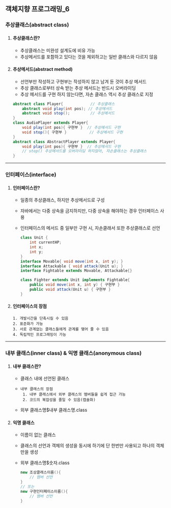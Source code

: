 ## 객체지향 프로그래밍_6

### 추상클래스(abstract class)

1. #### 추상클래스란?

   - 추상클래스는 미완성 설계도에 비유 가능
   - 추상메서드를 포함하고 있다는 것을 제외하고는 일반 클래스와 다르지 않음

2. #### 추상메서드(abstract method)

   - 선언부만 작성하고 구현부는 작성하지 않고 남겨 둔 것이 추상 메서드
   - 추상 클래스로부터 상속 받는 추상 메서드는 반드시 오버라이딩
   - 추상 메서드를 구현 하지 않는다면, 자손 클래스 역시 추상 클래스로 지정

   ```java
   abstract class Player{			 // 추상클래스
       abstract void play(int pos); // 추상메서드
       abstract void stop();		 // 추상메서드
   }
   class AudioPlayer extends Player{
       void play(int pos){ 구현부 }  // 추상메서드 구현
       void stop(){ 구현부 }		   // 추상메서드 구현
   }
   abstract class AbstractPlayer extends Player{
       void play(int pos){ 구현부 }  // 추상메서드 구현
       // stop() 추상메서드를 오버라이딩 하지않아, 자손클래스는 추상클래스
   }
   ```

------

### 인터페이스(interface)

1. #### 인터페이스란?

   - 일종의 추상클래스, 하지만 추상메서드로 구성

   - 자바에서는 다중 상속을 금지하지만, 다중 상속을 해야하는 경우 인터페이스 사용

   - 인터페이스의 메서드 중 일부만 구현 시, 자손클래서 또한 추상클래스로 선언

     ```java
     class Unit {
         int currentHP;
         int x;
         int y;
     }
     interface Movable{ void move(int x, int y); }
     interface Attackable { void attack(Unit u); }
     interface Fightable extends Movable, Attackable{}
     
     class Fighter extends Unit implements Fightable{
         public void move(int x, int y) { 구현부 }
         public void attack(Unit u) { 구현부 }
     }
     ```

2. #### 인터페이스의 장점

   ```
   1. 개발시간을 단축시킬 수 있음
   2. 표준화가 가능
   3. 서로 관계없는 클래스들에게 관계를 맺어 줄 수 있음
   4. 독립적인 프로그래밍이 가능
   ```
   

------

### 내부 클래스(inner class) & 익명 클래스(anonymous class)

1. #### 내부 클래스란?

   - 클래스 내에 선언된 클래스

   - ```
     내부 클래스의 장점
      1. 내부 클래스에서 외부 클래스의 멤버들을 쉽게 접근 가능
      2. 코드의 복잡성을 줄일 수 있음(캡슐화)
     ```

   - 외부 클래스명$내부 클래스명.class

2. #### 익명 클래스

   - 이름이 없는 클래스

   - 클래스의 선언과 객체의 생성을 동시에 하기에 단 한번만 사용되고 하나의 객체만을 생성

   - 외부 클래스명$숫자.class

     ```java
     new 조상클래스이름(){
         // 멤버 선언
     }
     // 또는
     new 구현인터페이스이름(){
         // 멤버 선언
     }
     ```

     

   